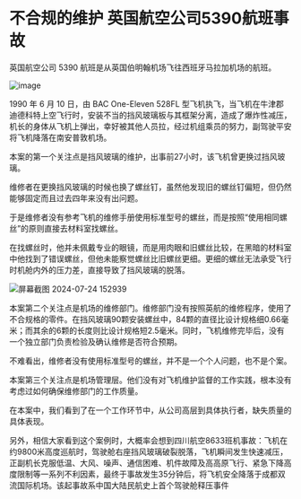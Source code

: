 # 不合规的维护 英国航空公司5390航班事故

英国航空公司 5390 航班是从英国伯明翰机场飞往西班牙马拉加机场的航班。

![image](https://github.com/user-attachments/assets/508ff967-5b48-4cb5-b774-31159a0183b0)


1990 年 6 月 10 日，由 BAC One-Eleven 528FL 型飞机执飞，当飞机在牛津郡迪德科特上空飞行时，安装不当的挡风玻璃板与其框架分离，造成了爆炸性减压，机长的身体从飞机上弹出，幸好被其他人员拉，经过机组乘员的努力，副驾驶平安将飞机降落在南安普敦机场。

本案的第一个关注点是挡风玻璃的维护，出事前27小时，该飞机曾更换过挡风玻璃。

维修者在更换挡风玻璃的时候也换了螺丝钉，虽然他发现旧的螺丝钉偏短，但仍然能够固定而且过去四年来没有出问题。

于是维修者没有参考飞机的维修手册使用标准型号的螺丝，而是按照“使用相同螺丝”的原则直接去材料室找螺丝。

在找螺丝时，他并未佩戴专业的眼镜，而是用肉眼和旧螺丝比较，在黑暗的材料室中他找到了错误螺丝，但他未能察觉螺丝比旧螺丝更细。更细的螺丝无法承受飞行时机舱内外的压力差，直接导致了挡风玻璃的脱落。

![屏幕截图 2024-07-24 152939](https://github.com/user-attachments/assets/2a4d17bb-e953-413c-bd05-e0cf180e2976)


本案第二个关注点是机场的维修部门。维修部门没有按照英航的维修程序，使用了不合规格的零件。在挡风玻璃90颗安装螺丝中，84颗的直径比设计规格细0.66毫米；而其余的6颗的长度则比设计规格短2.5毫米。同时，飞机维修完毕后，没有一个独立部门负责检验及确认维修是否符合预期。

不难看出，维修者没有使用标准型号的螺丝，并不是一个个人问题，也不是个案。

本案第三个关注点是机场管理层。他们没有对飞机维护监督的工作实践，根本没有考虑过如何确保维修部门的工作质量。

在本案中，我们看到了在一个工作环节中，从公司高层到具体执行者，缺失质量的具体表现。

另外，相信大家看到这个案例时，大概率会想到四川航空8633班机事故：飞机在约9800米高度巡航时，驾驶舱右座挡风玻璃破裂脱落，飞机瞬间发生快速减压，正副机长克服低温、大风、噪声、通信困难、机件故障及高高原飞行、紧急下降高度限制等一系列不利因素，最终于事故发生35分钟后，将飞机安全降落于成都双流国际机场。该起事故系中国大陆民航史上首个驾驶舱释压事件

